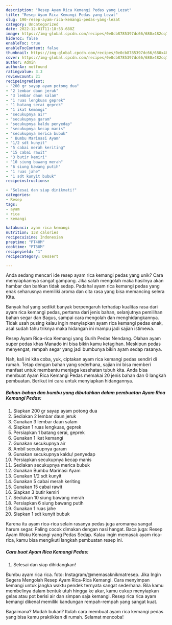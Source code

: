 ```yaml
---
description: "Resep Ayam Rica Kemangi Pedas yang Lezat"
title: "Resep Ayam Rica Kemangi Pedas yang Lezat"
slug: 190-resep-ayam-rica-kemangi-pedas-yang-lezat
category: Uncategorized
date: 2022-12-01T11:18:53.688Z
image: https://img-global.cpcdn.com/recipes/0e0cb8785397dc66/680x482cq70/ayam-rica-kemangi-pedas-foto-resep-utama.jpg
hideToc: false
enableToc: true
enableTocContent: false
thumbnail: https://img-global.cpcdn.com/recipes/0e0cb8785397dc66/680x482cq70/ayam-rica-kemangi-pedas-foto-resep-utama.jpg
cover: https://img-global.cpcdn.com/recipes/0e0cb8785397dc66/680x482cq70/ayam-rica-kemangi-pedas-foto-resep-utama.jpg
author: Admin
authorAv: notfound
ratingvalue: 3.3
reviewcount: 21
recipeingredient:
- "200 gr sayap ayam potong dua"
- "2 lembar daun jeruk"
- "3 lembar daun salam"
- "1 ruas lengkuas geprek"
- "1 batang serai geprek"
- "1 ikat kemangi"
- "secukupnya air"
- "secukupnya garam"
- "secukupnya kaldu penyedap"
- "secukupnya kecap manis"
- "secukupnya merica bubuk"
- " Bumbu Marinasi Ayam"
- "1/2 sdt kunyit"
- "5 cabai merah keriting"
- "15 cabai rawit"
- "3 butir kemiri"
- "10 siung bawang merah"
- "6 siung bawang putih"
- "1 ruas jahe"
- "1 sdt kunyit bubuk"
recipeinstructions:

- "Selesai dan siap dinikmati!"
categories:
- Resep
tags:
- ayam
- rica
- kemangi

katakunci: ayam rica kemangi 
nutrition: 138 calories
recipecuisine: Indonesian
preptime: "PT40M"
cooktime: "PT38M"
recipeyield: "1"
recipecategory: Dessert

---
```





Anda sedang mencari ide resep ayam rica kemangi pedas yang unik? Cara menyiapkannya sangat gampang. Jika salah mengolah maka hasilnya akan hambar dan bahkan tidak sedap. Padahal ayam rica kemangi pedas yang enak seharusnya memiliki aroma dan cita rasa yang bisa memancing selera Kita.





Banyak hal yang sedikit banyak berpengaruh terhadap kualitas rasa dari ayam rica kemangi pedas, pertama dari jenis bahan, selanjutnya pemilihan bahan segar dan Bagus, sampai cara mengolah dan menghidangkannya. Tidak usah pusing kalau ingin menyiapkan ayam rica kemangi pedas enak,      asal sudah tahu triknya maka hidangan ini mampu jadi sajian istimewa.














Resep Ayam Rica-rica Kemangi yang Gurih Pedas Nendang. Olahan ayam super pedas khas Manado ini bisa bikin kamu ketagihan. Meskipun pedas menyengat, rempah segar yang jadi bumbunya bikin ayam sedap rasanya.






Nah, kali ini kita coba, yuk, ciptakan ayam rica kemangi pedas sendiri di rumah. Tetap dengan bahan yang sederhana, sajian ini bisa memberi manfaat untuk membantu menjaga kesehatan tubuh kita. Anda bisa membuat Ayam Rica Kemangi Pedas memakai 20 jenis bahan dan 0 langkah pembuatan. Berikut ini cara untuk menyiapkan hidangannya.

<!--inarticleads1-->

##### Bahan-bahan dan bumbu yang dibutuhkan dalam pembuatan Ayam Rica Kemangi Pedas:

1. Siapkan 200 gr sayap ayam potong dua
1. Sediakan 2 lembar daun jeruk
1. Gunakan 3 lembar daun salam
1. Siapkan 1 ruas lengkuas, geprek
1. Persiapkan 1 batang serai, geprek
1. Gunakan 1 ikat kemangi
1. Gunakan secukupnya air
1. Ambil secukupnya garam
1. Gunakan secukupnya kaldu/ penyedap
1. Persiapkan secukupnya kecap manis
1. Sediakan secukupnya merica bubuk
1. Gunakan  Bumbu Marinasi Ayam
1. Gunakan 1/2 sdt kunyit
1. Gunakan 5 cabai merah keriting
1. Gunakan 15 cabai rawit
1. Siapkan 3 butir kemiri
1. Sediakan 10 siung bawang merah
1. Persiapkan 6 siung bawang putih
1. Gunakan 1 ruas jahe
1. Siapkan 1 sdt kunyit bubuk


Karena itu ayam rica-rica selain rasanya pedas juga aromanya sangat harum segar. Paling cocok dimakan dengan nasi hangat. Baca juga: Resep Ayam Woku Kemangi yang Pedas Sedap. Kalau ingin memasak ayam rica-rica, kamu bisa mengikuti langkah pembuatan resep ini. 

<!--inarticleads2-->

##### Cara buat Ayam Rica Kemangi Pedas:


1. Selesai dan siap dihidangkan!

Bumbu ayam rica rica. foto: Instagram/@memasaknikmatresep. Jika Ingin Segera Mengolah Resep Ayam Rica-Rica Kemangi. Cara menyimpan kemangi untuk jangka waktu pendek ternyata sangat sederhana. Bila kamu membelinya dalam bentuk utuh hingga ke akar, kamu cukup menyiapkan gelas atau pot berisi air dan simpan saja kemangi. Resep rica rica ayam kemangi dikenal memiliki kandungan rempah-rempah yang sangat kuat. 

Bagaimana? Mudah bukan? Itulah cara membuat ayam rica kemangi pedas yang bisa kamu praktikkan di rumah. Selamat mencoba!
